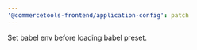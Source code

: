 ```yaml
---
'@commercetools-frontend/application-config': patch
---
```


Set babel env before loading babel preset.
